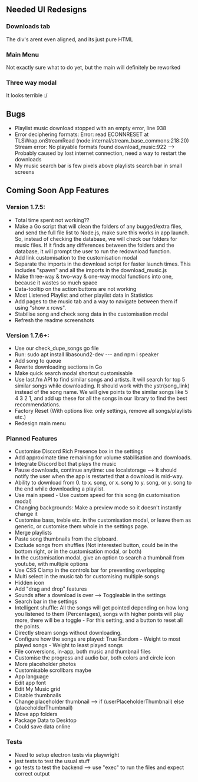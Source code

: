 ## Needed UI Redesigns

### Downloads tab

The div's arent even aligned, and its just pure HTML

### Main Menu

Not exactly sure what to do yet, but the main will definitely be reworked

### Three way modal

It looks terrible :/

## Bugs

-   Playlist music download stopped with an empty error, line 938
-   Error deciphering formats: Error: read ECONNRESET at TLSWrap.onStreamRead (node:internal/stream_base_commons:218:20) Stream error: No playable formats found download_music:922 --> Probably caused by lost internet connection, need a way to restart the downloads
-   My music search bar is few pixels above playlists search bar in small screens

## Coming Soon App Features

### Version 1.7.5:

-   Total time spent not working??
-   Make a Go script that will clean the folders of any bugged/extra files, and send the full file list to Node.js, make sure this works in app launch. So, instead of checking the database, we will check our folders for music files. If it finds any differences between the folders and the database, it will prompt the user to run the redownload function.
-   Add link customisation to the customisation modal
-   Separate the imports in the download script for faster launch times. This includes "spawn" and all the imports in the download_music.js
-   Make three-way & two-way & one-way modal functions into one, because it wastes so much space
-   Data-tooltip on the action buttons are not working
-   Most Listened Playlist and other playlist data in Statistics
-   Add pages to the music tab and a way to navigate between them if using "show x rows".
-   Stabilise song and check song data in the customisation modal
-   Refresh the readme screenshots

### Version 1.7.6+:

-   Use our check_dupe_songs go file
-   Run: sudo apt install libasound2-dev --- and npm i speaker
-   Add song to queue
-   Rewrite downloading sections in Go
-   Make quick search modal shortcut customisable
-   Use last.fm API to find similar songs and artists. It will search for top 5 similar songs while downloading. It should work with the ystr(song_link) instead of the song name. We will give points to the similar songs like 5 4 3 2 1, and add up these for all the songs in our library to find the best recommendations.
-   Factory Reset (With options like: only settings, remove all songs/playlists etc.)
-   Redesign main menu

### Planned Features

-   Customise Discord Rich Presence box in the settings
-   Add approximate time remaining for volume stabilisation and downloads.
-   Integrate Discord bot that plays the music
-   Pause downloads, continue anytime: use localstorage --> It should notify the user when the app is restarted that a download is mid-way.
-   Ability to download from 0. to x. song, or x. song to y. song, or y. song to the end while downloading a playlist.
-   Use main speed - Use custom speed for this song (in customisation modal)
-   Changing backgrounds: Make a preview mode so it doesn't instantly change it
-   Customise bass, treble etc. in the customisation modal, or leave them as generic, or customise them whole in the settings page.
-   Merge playlists
-   Paste song thumbnails from the clipboard.
-   Exclude songs from shuffles (Not interested button, could be in the bottom right, or in the customisation modal, or both)
-   In the customisation modal, give an option to search a thumbnail from youtube, with multiple options
-   Use CSS Clamp in the controls bar for preventing overlapping
-   Multi select in the music tab for customising multiple songs
-   Hidden icon
-   Add "drag and drop" features
-   Sounds after a download is over --> Toggleable in the settings
-   Search bar in the settings
-   Intelligent shuffle: All the songs will get pointed depending on how long you listened to them (Percentages), songs with higher points will play more, there will be a toggle - For this setting, and a button to reset all the points.
-   Directly stream songs without downloading.
-   Configure how the songs are played: True Random - Weight to most played songs - Weight to least played songs
-   File conversions, in-app, both music and thumbnail files
-   Customise the progress and audio bar, both colors and circle icon
-   More placeholder photos
-   Customisable scrollbars maybe
-   App language
-   Edit app font
-   Edit My Music grid
-   Disable thumbnails
-   Change placeholder thumbnail --> if (userPlaceholderThumbnail) else (placeholderThumbnail)
-   Move app folders
-   Package Data to Desktop
-   Could save data online

### Tests

-   Need to setup electron tests via playwright
-   jest tests to test the usual stuff
-   go tests to test the backend --> use "exec" to run the files and expect correct output
